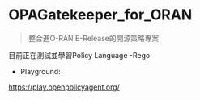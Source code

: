 # OPAGatekeeper_for_ORAN
> 整合進O-RAN E-Release的開源策略專案

目前正在測試並學習Policy Language -Rego

- Playground:

https://play.openpolicyagent.org/

